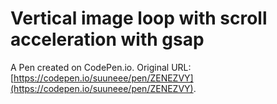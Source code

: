 # Vertical image loop with scroll acceleration with gsap

A Pen created on CodePen.io. Original URL: [https://codepen.io/suuneee/pen/ZENEZVY](https://codepen.io/suuneee/pen/ZENEZVY).

